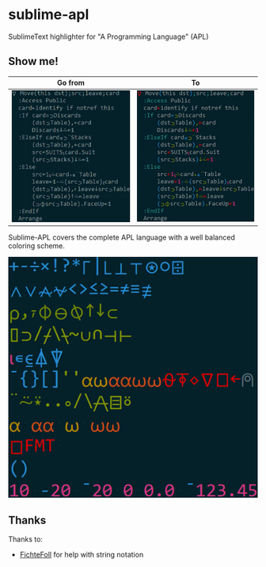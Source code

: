 sublime-apl
===========

SublimeText highlighter for "A Programming Language" (APL)

Show me!
--------

| Go from                            | To                             |
|------------------------------------|--------------------------------|
| <a href="doc/apl%20not%20highlit.png"><img src="doc/apl not highlit small.png"></a> | <a href="doc/apl%20highlit.png"><img src="doc/apl highlit small.png"></a> |

Sublime-APL covers the complete APL language with a well balanced 
coloring scheme.

![](doc/opertable.png)





Thanks
------

Thanks to:

  * [FichteFoll](http://github.com/FichteFoll/) for help with string notation
